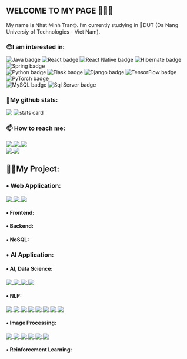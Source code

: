 ## WELCOME TO MY PAGE 👋👋👋
My name is Nhat Minh Tran🤓. I’m currently studying in 🏢DUT (Da Nang Universiy of Technologies - Viet Nam). 
<h3>😍I am interested in:</h3>
<div>
  <img
    src="https://img.shields.io/badge/Java-ED8B00?style=for-the-badge&logo=openjdk&logoColor=white"
    alt="Java badge" />
  <img
    src="https://img.shields.io/badge/React-20232A?style=for-the-badge&logo=react&logoColor=61DAFB"
    alt="React badge" />
  <img
    src="https://img.shields.io/badge/React_Native-20232A?style=for-the-badge&logo=react&logoColor=61DAFB"
    alt="React Native badge" />
  <img
    src="https://img.shields.io/badge/Hibernate-59666C?style=for-the-badge&logo=Hibernate&logoColor=white"
    alt="Hibernate badge" />
  <img
    src="https://img.shields.io/badge/Spring-6DB33F?style=for-the-badge&logo=spring&logoColor=white"
    alt="Spring badge" />
  <br />
  <img
    src="https://img.shields.io/badge/Python-14354C?style=for-the-badge&logo=python&logoColor=white"
    alt="Python badge" />
  <img
    src="https://img.shields.io/badge/Flask-000000?style=for-the-badge&logo=flask&logoColor=white"
    alt="Flask badge" />
  <img
    src="https://img.shields.io/badge/Django-092E20?style=for-the-badge&logo=django&logoColor=white"
    alt="Django badge" />
  <img
    src="https://img.shields.io/badge/TensorFlow-FF6F00?style=for-the-badge&logo=tensorflow&logoColor=white"
    alt="TensorFlow badge" />
  <img
    src="https://img.shields.io/badge/PyTorch-%23EE4C2C.svg?style=for-the-badge&logo=PyTorch&logoColor=white"
    alt="PyTorch badge" />
  <br />
  <img
    src="https://img.shields.io/badge/MySQL-00000F?style=for-the-badge&logo=mysql&logoColor=white"
    alt="MySQL badge" />
  <img
    src="https://img.shields.io/badge/Microsoft_SQL_Server-CC2927?style=for-the-badge&logo=microsoft-sql-server&logoColor=white"
    alt="Sql Server badge" />
</div>

<h3>📃My github stats:</h3>
<div>
  <picture>
    <img
      align="top"
      src="https://github-readme-stats.vercel.app/api/top-langs/?username=nermadie&show_icons=true&theme=tokyonight&hide=contribs,prs,issues" />
  </picture>
  <picture>
    <img
      alt="stats card"
      align="top"
      src="https://github-readme-stats.vercel.app/api?username=nermadie&theme=cobalt&show_icons=true&count_private=true&hide=issues,contribs" />
  </picture>
</div>

<h3>📫 How to reach me:</h3>
<a href="https://www.facebook.com/profile.php?id=100007429305874">
  <img align="center" src="https://img.shields.io/badge/Facebook-1877F2?style=for-the-badge&logo=facebook&logoColor=white" />
</a>
<a href="mailto:nhatminh10b1@gmail.com">
  <img align="center" src="https://img.shields.io/badge/Gmail-D14836?style=for-the-badge&logo=gmail&logoColor=white" />
</a>
<a href="https://www.linkedin.com/in/tran-nhat-minh-bb94b6216">
  <img align="center" src="https://img.shields.io/badge/LinkedIn-0077B5?style=for-the-badge&logo=linkedin&logoColor=white" />
</a>
<br/>
<a href="https://www.hackerrank.com/nhatminh10b1">
  <img align="center" src="https://img.shields.io/badge/-Hackerrank-2EC866?style=for-the-badge&logo=HackerRank&logoColor=white" />
</a>
<a href="https://codeforces.com/profile/Minhkiao">
  <img align="center" src="https://img.shields.io/badge/Codeforces-445f9d?style=for-the-badge&logo=Codeforces&logoColor=white" />
</a>

<h2>🧑‍💻My Project:</h2>
<h3>• Web Application:</h3>
<a href="https://github.com/nermadie/chat-app-with-firebase">
  <img align="center" src="https://github-readme-stats.vercel.app/api/pin/?username=nermadie&repo=chat-app-with-firebase&theme=highcontrast" />
</a>
<a href="https://github.com/nermadie/Reading-Platform-with-RAG">
  <img align="center" src="https://github-readme-stats.vercel.app/api/pin/?username=nermadie&repo=Reading-Platform-with-RAG&theme=onedark" />
</a>
<a href="https://github.com/nermadie/Translator_API">
  <img align="center" src="https://github-readme-stats.vercel.app/api/pin/?username=nermadie&repo=Translator_API&theme=cobalt" />
</a> 
<h4>• Frontend:</h4>
<h4>• Backend:</h4>
<h4>• NoSQL:</h4>
<h3>• AI Application:</h3>
<h4>• AI, Data Science:</h4>
<a href="https://github.com/uvipen/QuickDraw/">
  <img align="center" src="https://github-readme-stats.anuraghazra1.vercel.app/api/pin/?username=nermadie&repo=QuickDraw&theme=radical" />
</a>    
<a href="https://github.com/uvipen/ASCII-generator/">
  <img align="center" src="https://github-readme-stats.anuraghazra1.vercel.app/api/pin/?username=nermadie&repo=ASCII-generator&theme=merko" />
</a>

<a href="https://github.com/uvipen/Super-mario-bros-A3C-pytorch/">
  <img align="center" src="https://github-readme-stats.anuraghazra1.vercel.app/api/pin/?username=nermadie&repo=Super-mario-bros-A3C-pytorch&theme=gruvbox" />
</a>   
<a href="https://github.com/uvipen/Super-mario-bros-PPO-pytorch/">
  <img align="center" src="https://github-readme-stats.anuraghazra1.vercel.app/api/pin/?username=nermadie&repo=Super-mario-bros-PPO-pytorch&theme=dark" />
</a>

<h4>• NLP:</h4>
<a href="https://github.com/uvipen/Flappy-bird-deep-Q-learning-pytorch/">
  <img align="center" src="https://github-readme-stats.anuraghazra1.vercel.app/api/pin/?username=nermadie&repo=Flappy-bird-deep-Q-learning-pytorch&theme=onedark" />
</a>    
<a href="https://github.com/uvipen/Tetris-deep-Q-learning-pytorch/">
  <img align="center" src="https://github-readme-stats.anuraghazra1.vercel.app/api/pin/?username=nermadie&repo=Tetris-deep-Q-learning-pytorch&theme=cobalt" />
</a>

<a href="https://github.com/uvipen/AirGesture/">
  <img align="center" src="https://github-readme-stats.anuraghazra1.vercel.app/api/pin/?username=nermadie&repo=AirGesture&theme=synthwave" />
</a>    
<a href="https://github.com/uvipen/Yolo-v2-pytorch/">
  <img align="center" src="https://github-readme-stats.anuraghazra1.vercel.app/api/pin/?username=nermadie&repo=Yolo-v2-pytorch&theme=highcontrast" />
</a>

<a href="https://github.com/uvipen/Hierarchical-attention-networks-pytorch/">
  <img align="center" src="https://github-readme-stats.anuraghazra1.vercel.app/api/pin/?username=nermadie&repo=Hierarchical-attention-networks-pytorch&theme=dracula" />
</a>    
<a href="https://github.com/uvipen/Photomosaic-generator/">
  <img align="center" src="https://github-readme-stats.anuraghazra1.vercel.app/api/pin/?username=nermadie&repo=Photomosaic-generator&theme=radical" />
</a>

<a href="https://github.com/uvipen/Street-fighter-A3C-ICM-pytorch/">
  <img align="center" src="https://github-readme-stats.anuraghazra1.vercel.app/api/pin/?username=nermadie&repo=Street-fighter-A3C-ICM-pytorch&theme=merko" />
</a>    
<a href="https://github.com/uvipen/SSD-pytorch/">
  <img align="center" src="https://github-readme-stats.anuraghazra1.vercel.app/api/pin/?username=nermadie&repo=SSD-pytorch&theme=gruvbox" />
</a>

<h4>• Image Processing:</h4>
<a href="https://github.com/uvipen/Contra-PPO-pytorch/">
  <img align="center" src="https://github-readme-stats.anuraghazra1.vercel.app/api/pin/?username=nermadie&repo=Contra-PPO-pytorch&theme=dark" />
</a>    
<a href="https://github.com/uvipen/Deeplab-pytorch/">
  <img align="center" src="https://github-readme-stats.anuraghazra1.vercel.app/api/pin/?username=nermadie&repo=Deeplab-pytorch&theme=onedark" />
</a>

<a href="https://github.com/uvipen/Character-level-cnn-pytorch/">
  <img align="center" src="https://github-readme-stats.anuraghazra1.vercel.app/api/pin/?username=nermadie&repo=Character-level-cnn-pytorch&theme=cobalt" />
</a>    
<a href="https://github.com/uvipen/Character-level-cnn-tensorflow/">
  <img align="center" src="https://github-readme-stats.anuraghazra1.vercel.app/api/pin/?username=nermadie&repo=Character-level-cnn-tensorflow&theme=synthwave" />
</a>

<a href="https://github.com/uvipen/Very-deep-cnn-pytorch/">
  <img align="center" src="https://github-readme-stats.anuraghazra1.vercel.app/api/pin/?username=nermadie&repo=Very-deep-cnn-pytorch&theme=highcontrast" />
</a>    
<a href="https://github.com/uvipen/Very-deep-cnn-tensorflow/">
  <img align="center" src="https://github-readme-stats.anuraghazra1.vercel.app/api/pin/?username=nermadie&repo=Very-deep-cnn-tensorflow&theme=dracula" />
</a>
<h4>• Reinforcement Learning:</h4>

